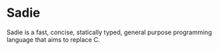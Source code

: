 # Sadie
Sadie is a fast, concise, statically typed, general purpose programming language that aims to replace C. 
